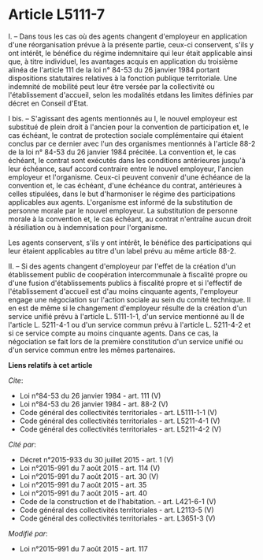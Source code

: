 # Article L5111-7

I. – Dans tous les cas où des agents changent d'employeur en application d'une réorganisation prévue à la présente partie,
ceux-ci conservent, s'ils y ont intérêt, le bénéfice du régime indemnitaire qui leur était applicable ainsi que, à titre
individuel, les avantages acquis en application du troisième alinéa de l'article 111 de la loi n° 84-53 du 26 janvier 1984
portant dispositions statutaires relatives à la fonction publique territoriale. Une indemnité de mobilité peut leur être
versée par la collectivité ou l'établissement d'accueil, selon les modalités etdans les limites définies par décret en
Conseil d'Etat.

I bis. – S'agissant des agents mentionnés au I, le nouvel employeur est substitué de plein droit à l'ancien pour la
convention de participation et, le cas échéant, le contrat de protection sociale complémentaire qui étaient conclus par ce
dernier avec l'un des organismes mentionnés à l'article 88-2 de la loi n° 84-53 du 26 janvier 1984 précitée. La convention
et, le cas échéant, le contrat sont exécutés dans les conditions antérieures jusqu'à leur échéance, sauf accord contraire
entre le nouvel employeur, l'ancien employeur et l'organisme. Ceux-ci peuvent convenir d'une échéance de la convention et, le
cas échéant, d'une échéance du contrat, antérieures à celles stipulées, dans le but d'harmoniser le régime des participations
applicables aux agents. L'organisme est informé de la substitution de personne morale par le nouvel employeur. La
substitution de personne morale à la convention et, le cas échéant, au contrat n'entraîne aucun droit à résiliation ou à
indemnisation pour l'organisme.

Les agents conservent, s'ils y ont intérêt, le bénéfice des participations qui leur étaient applicables au titre d'un label
prévu au même article 88-2.

II. – Si des agents changent d'employeur par l'effet de la création d'un établissement public de coopération intercommunale à
fiscalité propre ou d'une fusion d'établissements publics à fiscalité propre et si l'effectif de l'établissement d'accueil
est d'au moins cinquante agents, l'employeur engage une négociation sur l'action sociale au sein du comité technique. Il en
est de même si le changement d'employeur résulte de la création d'un service unifié prévu à l'article L. 5111-1-1, d'un
service mentionné au II de l'article L. 5211-4-1 ou d'un service commun prévu à l'article L. 5211-4-2 et si ce service compte
au moins cinquante agents. Dans ce cas, la négociation se fait lors de la première constitution d'un service unifié ou d'un
service commun entre les mêmes partenaires.

**Liens relatifs à cet article**

_Cite_:

  - Loi n°84-53 du 26 janvier 1984 - art. 111 (V)
  - Loi n°84-53 du 26 janvier 1984 - art. 88-2 (V)
  - Code général des collectivités territoriales - art. L5111-1-1 (V)
  - Code général des collectivités territoriales - art. L5211-4-1 (V)
  - Code général des collectivités territoriales - art. L5211-4-2 (V)

_Cité par_:

  - Décret n°2015-933 du 30 juillet 2015 - art. 1 (V)
  - Loi n°2015-991 du 7 août 2015 - art. 114 (V)
  - Loi n°2015-991 du 7 août 2015 - art. 30 (V)
  - Loi n°2015-991 du 7 août 2015 - art. 35
  - Loi n°2015-991 du 7 août 2015 - art. 40
  - Code de la construction et de l'habitation. - art. L421-6-1 (V)
  - Code général des collectivités territoriales - art. L2113-5 (V)
  - Code général des collectivités territoriales - art. L3651-3 (V)

_Modifié par_:

  - Loi n°2015-991 du 7 août 2015 - art. 117
